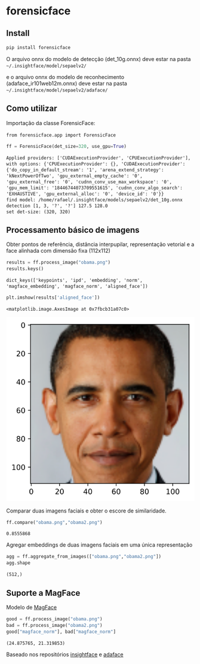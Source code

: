 forensicface
================

<!-- WARNING: THIS FILE WAS AUTOGENERATED! DO NOT EDIT! -->

## Install

``` sh
pip install forensicface
```

O arquivo onnx do modelo de detecção (det_10g.onnx) deve estar na pasta
`~/.insightface/model/sepaelv2/`

e o arquivo onnx do modelo de reconhecimento (adaface_ir101web12m.onnx)
deve estar na pasta `~/.insightface/model/sepaelv2/adaface/`

## Como utilizar

Importação da classe ForensicFace:

`from forensicface.app import ForensicFace`

``` python
ff = ForensicFace(det_size=320, use_gpu=True)
```

    Applied providers: ['CUDAExecutionProvider', 'CPUExecutionProvider'], with options: {'CPUExecutionProvider': {}, 'CUDAExecutionProvider': {'do_copy_in_default_stream': '1', 'arena_extend_strategy': 'kNextPowerOfTwo', 'gpu_external_empty_cache': '0', 'gpu_external_free': '0', 'cudnn_conv_use_max_workspace': '0', 'gpu_mem_limit': '18446744073709551615', 'cudnn_conv_algo_search': 'EXHAUSTIVE', 'gpu_external_alloc': '0', 'device_id': '0'}}
    find model: /home/rafael/.insightface/models/sepaelv2/det_10g.onnx detection [1, 3, '?', '?'] 127.5 128.0
    set det-size: (320, 320)

## Processamento básico de imagens

Obter pontos de referência, distância interpupilar, representação
vetorial e a face alinhada com dimensão fixa (112x112)

``` python
results = ff.process_image("obama.png")
results.keys()
```

    dict_keys(['keypoints', 'ipd', 'embedding', 'norm', 'magface_embedding', 'magface_norm', 'aligned_face'])

``` python
plt.imshow(results['aligned_face'])
```

    <matplotlib.image.AxesImage at 0x7fbcb31a07c0>

![](index_files/figure-commonmark/cell-4-output-2.svg)

Comparar duas imagens faciais e obter o escore de similaridade.

``` python
ff.compare("obama.png","obama2.png")
```

    0.8555868

Agregar embeddings de duas imagens faciais em uma única representação

``` python
agg = ff.aggregate_from_images(["obama.png","obama2.png"])
agg.shape
```

    (512,)

## Suporte a MagFace

Modelo de [MagFace](https://github.com/IrvingMeng/MagFace)

``` python
good = ff.process_image("obama.png")
bad = ff.process_image("obama2.png")
good["magface_norm"], bad["magface_norm"]
```

    (24.875765, 21.319853)

Baseado nos repositórios
[insightface](https://github.com/deepinsight/insightface) e
[adaface](https://github.com/mk-minchul/AdaFace)
